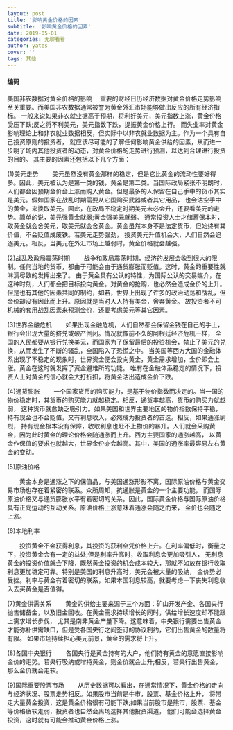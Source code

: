 ```yaml
---
layout: post
title: '影响黄金价格的因素'
subtitle: '影响黄金价格的因素'
date: 2019-05-01
categories: 无聊看看
author: yates
cover: ''
tags: 其他
---
```

 
#### 编码
 美国非农数据对黄金价格的影响
　重要的财经日历经济数据对黄金价格走势影响至关重要。而美国非农数据通常被誉为黄金外汇市场能够做出反应的所有经济指标。
一般来说如果非农就业据高于预期，将利好美元，美元指数上涨，黄金价格受压下跌;反之将不利美元，美元指数下跌，提振黄金价格上行。
而失业率对黄金影响理论上和非农就业数据相反，但实际中以非农就业数据为主。作为一个具有自己投资原则的投资者，
就应该尽可能的了解任何影响黄金供给的因素，从而进一步明了场内其他投资者的动态，对黄金价格的走势进行预测，以达到合理进行投资的目的。
其主要的因素还包括以下几个方面：

(1)美元走势
　　美元虽然没有黄金那样的稳定，但是它比黄金的流动性要好得多。因此，美元被认为是第一类的钱，黄金是第二类。当国际政局紧张不明朗时，
人们都会因预期金价会上涨而购入黄金。但是最多的人保留在自己手中的货币其实是美元。假如国家在战乱时期需要从它国购买武器或者其它用品，
也会沽空手中的黄金，来换取美元。因此，在政局不稳定时期美元未必会升，还要看美元的走势。简单的说，美元强黄金就弱;黄金强美元就弱。
通常投资人士才储蓄保本时，取黄金就会舍美元，取美元就会舍黄金。黄金虽然本身不是法定货币，但始终有其价值，不会贬值成废铁。若美元走势强劲，
投资美元升值机会大，人们自然会追逐美元。相反，当美元在外汇市场上越弱时，黄金价格就会越强。

(2)战乱及政局震荡时期
　　战争和政局震荡时期，经济的发展会收到很大的限制。任何当地的货币，都由于可能会由于通货膨胀而贬值。这时，黄金的重要性就淋漓尽致的发挥出来了。
由于黄金具有公认的特性，为国际公认的交易媒介，在这种时刻，人们都会把目标投向黄金。对黄金的抢购，也必然会造成金价的上升。
但是也有其他的因素共同的制约，如若，世界上出现了许多的政治动荡和战乱，但金价却没有因此而上升。原因就是当时人人持有美金，舍弃黄金。
故投资者不可机械的套用战乱因素来预测金价，还要考虑美元等其它因素。

(3)世界金融危机
　　如果出现金融危机，人们自然都会保留金钱在自己的手上，银行会出现大量的挤兑或破产倒闭。情况就像前不久的阿根廷经济危机一样，
全国的人民都要从银行兑换美元，而国家为了保留最后的投资机会，禁止了美元的兑换，从而发生了不断的骚乱，全国陷入了恐慌之中。
当美国等西方大国的金融体系出现了不稳定的现象时，世界资金便会投向黄金，黄金需求增加，金价即会上涨。黄金在这时就发挥了资金避难所的功能。
唯有在金融体系稳定的情况下，投资人士对黄金的信心就会大打折扣，将黄金沽出造成金价下跌。

(4)通货膨胀
　　一个国家货币的购买能力，是基于物价指数而决定的。当一国的物价稳定时，其货币的购买能力就越稳定。相反，通货率越高，货币的购买力就越弱，
这种货币就愈缺乏吸引力。如果美国和世界主要地区的物价指数保持平稳，持有现金也不会贬值，又有利息收入，必然成为投资者的首选。相反，如果通涨剧烈，
持有现金根本没有保障，收取利息也赶不上物价的暴升。人们就会采购黄金，因为此时黄金的理论价格会随通涨而上升。西方主要国家的通涨越高，
以黄金作保值的要求也就越大，世界金价亦会越高。其中，美国的通涨率最容易左右黄金的变动。

(5)原油价格

　　黄金本身是通涨之下的保值品，与美国通涨形影不离，国际原油价格与黄金交易市场也存在着紧密的联系。众所周知，抗通胀是黄金的一个主要功能，
而国际原油价格又与通货膨胀水平有着密切的关系。因此，国际黄金价格与国际原油价格具有正向运动的互动关系。原油价格上涨意味着通涨会随之而来，
金价也会随之上涨。

(6)本地利率

　　投资黄金不会获得利息，其投资的获利全凭价格上升。在利率偏低时，衡量之下，投资黄金会有一定的益处;但是利率升高时，收取利息会更加吸引人，
无利息黄金的投资价值就会下降，既然黄金投资的机会成本较大，那就不如放在银行收取利息更加稳定可靠。特别是美国的利息升高时，美元会被大量的吸纳，
金价势必受挫。利率与黄金有着密切的联系，如果本国利息较高，就要考虑一下丧失利息收入去买黄金是否值得。

(7)黄金供需关系
　　黄金的供给主要来源于三个方面：矿山开发产金、各国央行抛售储备金，以及旧金回收。在黄金需求持续增长的同时，供给增长速度却不能跟上需求增长步伐，
尤其是南非黄金产量下降。这意味着，中央银行需要出售黄金才能弥补供需缺口，但是受各国央行之间签订的协议制约，它们出售黄金的数量将有限。
如果市场持续担心美元前景，黄金的需求将上升。

(8)各国中央银行
　　各国央行是黄金持有的大户，他们持有黄金的意愿直接影响金价的走势。若央行吸纳或增持黄金，则金价就会上升;相反，若央行出售黄金，
那么金价就会走软。

(9)国际重要股票市场
　　从历史数据可以看出，在通常情况下，黄金价格的走向与经济状况、股票走势相反。如果股市当前是牛市，股票、基金价格上升，
将带走大量黄金投资，这是黄金价格很有可能下跌;如果当前股市是熊市，股票、基金等价格疲软走弱，投资者也自然会离场选择其他投资渠道，
他们可能会选择黄金投资，这时就有可能会推动黄金价格上涨。
